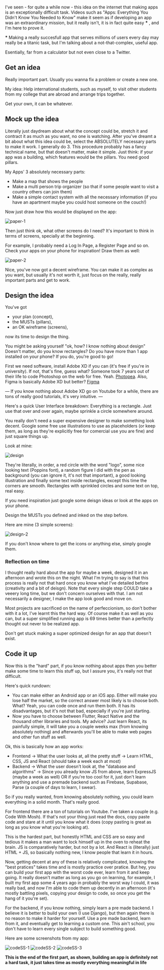I've seen - for quite a while now - this idea on the internet that making apps is an exceptionally difficult task. Videos such as "Apps: Everything You Didn't Know You Needed to Know" make it seem as if developing an app was an extraordinary mission, but it really isn't, it is in fact quite easy __*__ , and I'm here to prove it.

__*__ Making a really succesfull app that serves millions of users every day may really be a titanic task, but I'm talking about a not-that-complex, useful app. 

Esentially, far from a calculator but not even close to a Twitter.

## Get an idea

Really important part. Usually you wanna fix a problem or create a new one.

My idea: Help international students, such as myself, to visit other students from my college that are abroad and arrange trips together.

Get your own, it can be whatever.

## Mock up the idea

Literally just daydream about what the concept could be, stretch it and contract it as much as you want, no one is watching.
After you've dreamt a bit about what this idea could be, select the ABSOLUTELY necessary parts to make it work.
I generally do 3. This procedure probably has a fancy technical name, but that doesn't matter, make it simple. Just think: if your app was a building, which features would be the pillars. You need good pillars.

My Apps' 3 absolutely necessary parts: 
- Make a map that shows the people
- Make a multi person trip organizer (so that if some people want to visit a country others can join them) 
- Make a simple contact system with all the necessary information (if you have an apartment maybe you could host someone on the couch!) 

Now just draw how this would be displayed on the app:

![paper-1](/assets/img/apps-are-easy/paper-1.jpeg)

Then just think ok, what other screens do I need? It's important to think in terms of screens, specially at the beginning.

For example, I probably need a Log In Page, a Register Page and so on. Check your apps on your phone for inspiration! Draw them as well:

![paper-2](/assets/img/apps-are-easy/paper-2.jpeg)

Nice, you've now got a decent wireframe. You can make it as complex as you want, but usually it's not worth it, just focus on the really, really important parts and get to work.

## Design the idea

You've got 
- your plan (concept), 
- the MUSTs (pillars), 
- an OK wireframe (screens), 

now its time to design the thing. 

You might be asking yourself "ok, how? I know nothing about design" Doesn't matter, do you know rectangles? Do you have more than 1 app installed on your phone? If you do, you're good to go!

First we need software, install Adobe XD if you can (it's free if you're in university). If not, that's fine, guess what? Someone took 7 years out of their life to code Photoshop on the web for free. Yeah. [Photopea](https://www.photopea.com). Also, Figma is basically Adobe XD but better? [Figma](https://www.figma.com)

— If you know nothing about Adobe XD go on Youtube for a while, there are tons of really good tutorials, it's very intuitive. —

Here's a quick User Interface breakdown: Everything is a rectangle. Just use that over and over again, maybe sprinkle a circle somewhere around.

You really don't need a super expensive designer to make something look decent. Google some free use illustrations to use as placeholders (or keep them, as long as they're explicitly free for comercial use you are fine) and just square things up.

Look at mine:

![design](/assets/img/apps-are-easy/design-1.jpg)

They're literally, in order, a red circle with the word "logo", some nice looking text (Poppins font), a random figure I did with the pen as background (you can ignore it, it's not that important), a good looking illustration and finally some text inside rectangles, except this time the corners are smooth. Rectangles with sprinkled circles and some text on top, real easy.

If you need inspiration just google some deisgn ideas or look at the apps on your phone. 

Design the MUSTs you defined and inked on the step before.

Here are mine (3 simple screens):

![design-2](/assets/img/apps-are-easy/design-2.jpg)

If you don't know where to get the icons or anything else, simply google them.

### Reflection on time

I thought really hard about the app for maybe a week, designed it in an afternoon and wrote this on the night. What I'm trying to say is that this process is really not that hard once you know what I've detailed before (creativity and a bit of deisgn). Note that every single step COULD take a veeery long time, but we don't concern ourselves with that. I am not necessarily a designer, I make the app look good and move on. 

Most projects are sacrificed on the name of perfeccionism, so don't bother with it a lot, I've learnt this the hard way. Of course make it as well as you can, but a super simplified running app is 69 times better than a perfectly thought out never to be realized app.

Don't get stuck making a super optimized design for an app that doesn't exist.

## Code it up 

Now this is the "hard" part, if you know nothing about apps then you better make some time to learn this stuff up, but I assure you, it's really not that difficult.

Here's quick rundown: 
- You can make either an Android app or an iOS app. Either will make you lose half the market, so the correct answer most likely is to choose both. What? Yeah, you can code once and run them both. It has its disadvantages, but it's not that bad, especially if you're just starting.
- Now you have to choose between Flutter, React Native and the thousand other libraries and tools. My advice? Just learn React, its painfully simple, it will take you a couple weeks max (from knowing absolutely nothing) and afterwards you'll be able to make web pages and other fun stuff as well.

Ok, this is basically how an app works:
- Frontend -> What the user looks at, all the pretty stuff -> Learn HTML, CSS, JS and React (should take a week each at most)
- Backend -> What the user doesn't look at, the "database and algorithms" -> Since you already know JS from above, learn ExpressJS (maybe a week as well) OR if you're too cool for it, just don't learn anything and use a premade backend such as Firebase, Supabase, Parse (a couple of days to learn, I swear).

So if you really wanted, from knowing absolutely nothing, you could learn everything in a solid month. That's really good.

For frontend there are a ton of tutorials on Youtube. I've taken a couple (e.g. Code With Mosh). If that's not your thing just read the docs, copy paste code and stare at it until you know what it does (copy pasting is great as long as you know what you're looking at).

This is the hardest part, but honestly HTML and CSS are so easy and tedious it makes a man want to lock himself up in the oven to reheat the brain.
JS is comparatively harder, but not by a lot. And React is (literally) just HTML + JS, so basically nothing new, I know people that learn it in hours.

Now, getting decent at any of these is relatively complicated, knowing the "best pratices" takes time and is mostly practice over pratice. But hey, you can build your first app with the worst code ever, learn from it and keep going. It really doesn't matter as long as you go on learning, for example, I built my first app some 4 years ago in probably the worst way I could, it was really bad, and now I'm able to code them up decently in an afternoon (it's mostly battling pixels, copying your design to code, so once you get the hang of it you're set).

For the backend, if you know nothing, simply learn a pre made backend. I believe it is better to build your own (I use Django), but then again there is no reason to make it harder for yourself. Use a pre made backend, learn from it, and eventually get to learning a custom one. This ain't school, you don't have to learn every single subject to build something good.

Here are some screenshots from my app:

![codeSS-1](/assets/img/apps-are-easy/code-1.jpeg)
![codeSS-2](/assets/img/apps-are-easy/code-2.jpeg)
![codeSS-3](/assets/img/apps-are-easy/code-3.jpeg)

**This is the end of the first part, as shown, building an app is definitely not a hard task, it just takes time as mostly everything meaningful in life**
